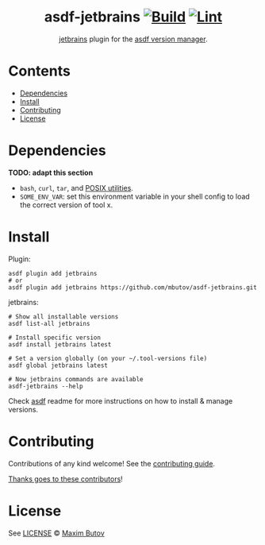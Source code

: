 <div align="center">

# asdf-jetbrains [![Build](https://github.com/mbutov/asdf-jetbrains/actions/workflows/build.yml/badge.svg)](https://github.com/mbutov/asdf-jetbrains/actions/workflows/build.yml) [![Lint](https://github.com/mbutov/asdf-jetbrains/actions/workflows/lint.yml/badge.svg)](https://github.com/mbutov/asdf-jetbrains/actions/workflows/lint.yml)

[jetbrains](https://github.com/mbutov/asdf-jetbrains) plugin for the [asdf version manager](https://asdf-vm.com).

</div>

# Contents

- [Dependencies](#dependencies)
- [Install](#install)
- [Contributing](#contributing)
- [License](#license)

# Dependencies

**TODO: adapt this section**

- `bash`, `curl`, `tar`, and [POSIX utilities](https://pubs.opengroup.org/onlinepubs/9699919799/idx/utilities.html).
- `SOME_ENV_VAR`: set this environment variable in your shell config to load the correct version of tool x.

# Install

Plugin:

```shell
asdf plugin add jetbrains
# or
asdf plugin add jetbrains https://github.com/mbutov/asdf-jetbrains.git
```

jetbrains:

```shell
# Show all installable versions
asdf list-all jetbrains

# Install specific version
asdf install jetbrains latest

# Set a version globally (on your ~/.tool-versions file)
asdf global jetbrains latest

# Now jetbrains commands are available
asdf-jetbrains --help
```

Check [asdf](https://github.com/asdf-vm/asdf) readme for more instructions on how to
install & manage versions.

# Contributing

Contributions of any kind welcome! See the [contributing guide](contributing.md).

[Thanks goes to these contributors](https://github.com/mbutov/asdf-jetbrains/graphs/contributors)!

# License

See [LICENSE](LICENSE) © [Maxim Butov](https://github.com/mbutov/)
